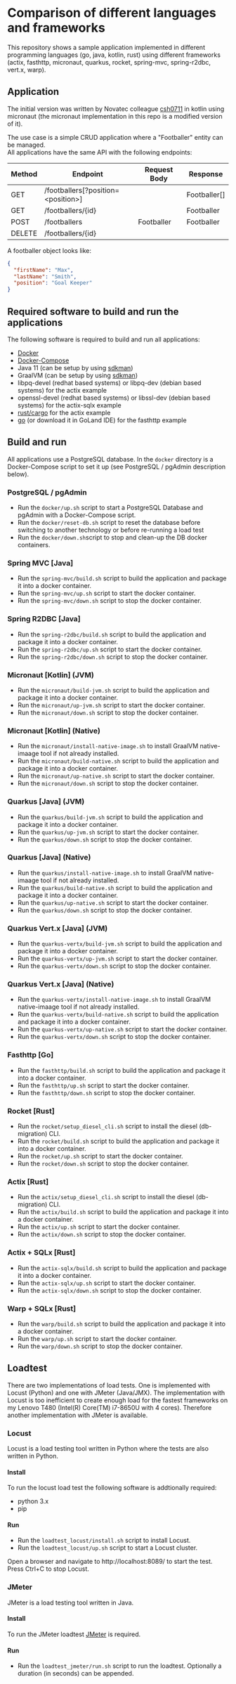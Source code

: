 # Comparison of different languages and frameworks

This repository shows a sample application implemented in different programming languages (go, java, kotlin, rust) using different frameworks (actix, fasthttp, micronaut, quarkus, rocket, spring-mvc, spring-r2dbc, vert.x, warp).

## Application

The initial version was written by Novatec colleague [csh0711](https://github.com/csh0711/micronaut-data-graalvm-kotlin) in kotlin using micronaut (the micronaut implementation in this repo is a modified version of it).

The use case is a simple CRUD application where a "Footballer" entity can be managed.  
All applications have the same API with the following endpoints:  

| Method | Endpoint | Request Body | Response |
| --- | --- | --- | --- |
| GET | /footballers[?position=\<position\>] | | Footballer[] |  
| GET | /footballers/{id} | | Footballer |  
| POST | /footballers |Footballer | Footballer |  
| DELETE | /footballers/{id} | |

A footballer object looks like:  
```json
{
  "firstName": "Max",
  "lastName": "Smith",
  "position": "Goal Keeper"
}
```

## Required software to build and run the applications

The following software is required to build and run all applications:  
- [Docker](https://www.docker.com/)  
- [Docker-Compose](https://docs.docker.com/compose/)  
- Java 11 (can be setup by using [sdkman](https://sdkman.io/))  
- GraalVM (can be setup by  using [sdkman](https://sdkman.io/))  
- libpq-devel (redhat based systems) or libpq-dev (debian based systems) for the actix example  
- openssl-devel (redhat based systems) or libssl-dev (debian based systems) for the actix-sqlx example  
- [rust/cargo](https://www.rust-lang.org/learn/get-started) for the actix example  
- [go](https://golang.org/) (or download it in GoLand IDE) for the fasthttp example

## Build and run

All applications use a PostgreSQL database. In the `docker` directory is a Docker-Compose script to set it up (see PostgreSQL / pgAdmin description below).

### PostgreSQL / pgAdmin
- Run the `docker/up.sh` script to start a PostgreSQL Database and pgAdmin with a Docker-Compose script.  
- Run the `docker/reset-db.sh` script to reset the database before switching to another technology or before re-running a load test  
- Run the `docker/down.sh`script to stop and clean-up the DB docker containers.

### Spring MVC [Java]
- Run the `spring-mvc/build.sh` script to build the application and package it into a docker container.  
- Run the `spring-mvc/up.sh` script to start the docker container.  
- Run the `spring-mvc/down.sh` script to stop the docker container.

### Spring R2DBC [Java]
- Run the `spring-r2dbc/build.sh` script to build the application and package it into a docker container.  
- Run the `spring-r2dbc/up.sh` script to start the docker container.  
- Run the `spring-r2dbc/down.sh` script to stop the docker container.

### Micronaut [Kotlin] (JVM)
- Run the `micronaut/build-jvm.sh` script to build the application and package it into a docker container.  
- Run the `micronaut/up-jvm.sh` script to start the docker container.  
- Run the `micronaut/down.sh` script to stop the docker container.

### Micronaut [Kotlin] (Native)
- Run the `micronaut/install-native-image.sh` to install GraalVM native-imaage tool if not already installed.  
- Run the `micronaut/build-native.sh` script to build the application and package it into a docker container.  
- Run the `micronaut/up-native.sh` script to start the docker container.  
- Run the `micronaut/down.sh` script to stop the docker container.

### Quarkus [Java] (JVM)
- Run the `quarkus/build-jvm.sh` script to build the application and package it into a docker container.  
- Run the `quarkus/up-jvm.sh` script to start the docker container.  
- Run the `quarkus/down.sh` script to stop the docker container.

### Quarkus [Java] (Native)
- Run the `quarkus/install-native-image.sh` to install GraalVM native-imaage tool if not already installed.  
- Run the `quarkus/build-native.sh` script to build the application and package it into a docker container.  
- Run the `quarkus/up-native.sh` script to start the docker container.  
- Run the `quarkus/down.sh` script to stop the docker container.

### Quarkus Vert.x [Java] (JVM)
- Run the `quarkus-vertx/build-jvm.sh` script to build the application and package it into a docker container.  
- Run the `quarkus-vertx/up-jvm.sh` script to start the docker container.  
- Run the `quarkus-vertx/down.sh` script to stop the docker container.

### Quarkus Vert.x [Java] (Native)
- Run the `quarkus-vertx/install-native-image.sh` to install GraalVM native-imaage tool if not already installed.  
- Run the `quarkus-vertx/build-native.sh` script to build the application and package it into a docker container.  
- Run the `quarkus-vertx/up-native.sh` script to start the docker container.  
- Run the `quarkus-vertx/down.sh` script to stop the docker container.

### Fasthttp [Go]
- Run the `fasthttp/build.sh` script to build the application and package it into a docker container.  
- Run the `fasthttp/up.sh` script to start the docker container.  
- Run the `fasthttp/down.sh` script to stop the docker container.

### Rocket [Rust]
- Run the `rocket/setup_diesel_cli.sh` script to install the diesel (db-migration) CLI.
- Run the `rocket/build.sh` script to build the application and package it into a docker container.  
- Run the `rocket/up.sh` script to start the docker container.  
- Run the `rocket/down.sh` script to stop the docker container.

### Actix [Rust]
- Run the `actix/setup_diesel_cli.sh` script to install the diesel (db-migration) CLI.
- Run the `actix/build.sh` script to build the application and package it into a docker container.  
- Run the `actix/up.sh` script to start the docker container.  
- Run the `actix/down.sh` script to stop the docker container.

### Actix + SQLx [Rust]
- Run the `actix-sqlx/build.sh` script to build the application and package it into a docker container.  
- Run the `actix-sqlx/up.sh` script to start the docker container.  
- Run the `actix-sqlx/down.sh` script to stop the docker container.

### Warp + SQLx [Rust]
- Run the `warp/build.sh` script to build the application and package it into a docker container.
- Run the `warp/up.sh` script to start the docker container.
- Run the `warp/down.sh` script to stop the docker container.

## Loadtest

There are two implementations of load tests. One is implemented with Locust (Python) and one with JMeter (Java/JMX).
The implementation with Locust is too inefficient to create enough load for the fastest frameworks on my Lenovo T480 (Intel(R) Core(TM) i7-8650U with 4 cores). Therefore another implementation with JMeter is available.

### Locust

Locust is a load testing tool written in Python where the tests are also written in Python.

#### Install
To run the locust load test the following software is addtionally required:  
- python 3.x  
- pip  

#### Run

- Run the `loadtest_locust/install.sh` script to install Locust.  
- Run the `loadtest_locust/up.sh` script to start a Locust cluster.  

Open a browser and navigate to http://localhost:8089/ to start the test.  
Press Ctrl+C to stop Locust.

### JMeter

JMeter is a load testing tool written in Java. 

#### Install
To run the JMeter loadtest [JMeter](https://jmeter.apache.org/) is required.

#### Run

- Run the `loadtest_jmeter/run.sh` script to run the loadtest. Optionally a duration (in seconds) can be appended.
